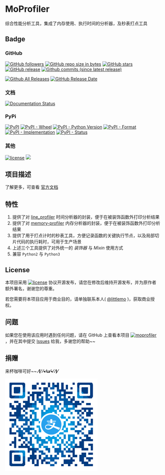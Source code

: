 # MoProfiler

综合性能分析工具，集成了内存使用、执行时间的分析器，及秒表打点工具

## Badge

### GitHub

[![GitHub followers](https://img.shields.io/github/followers/littlemo.svg?label=github%20follow)](https://github.com/littlemo)
[![GitHub repo size in bytes](https://img.shields.io/github/repo-size/littlemo/moprofiler.svg)](https://github.com/littlemo/moprofiler)
[![GitHub stars](https://img.shields.io/github/stars/littlemo/moprofiler.svg?label=github%20stars)](https://github.com/littlemo/moprofiler)
[![GitHub release](https://img.shields.io/github/release/littlemo/moprofiler.svg)](https://github.com/littlemo/moprofiler/releases)
[![Github commits (since latest release)](https://img.shields.io/github/commits-since/littlemo/moprofiler/latest.svg)](https://github.com/littlemo/moprofiler)

[![Github All Releases](https://img.shields.io/github/downloads/littlemo/moprofiler/total.svg)](https://github.com/littlemo/moprofiler/releases)
[![GitHub Release Date](https://img.shields.io/github/release-date/littlemo/moprofiler.svg)](https://github.com/littlemo/moprofiler/releases)

### 文档

[![Documentation Status](https://readthedocs.org/projects/moprofiler/badge/?version=latest)](http://moprofiler.readthedocs.io/zh_CN/latest/?badge=latest)

### PyPi

[![PyPI](https://img.shields.io/pypi/v/moprofiler.svg)](https://pypi.org/project/moprofiler/)
[![PyPI - Wheel](https://img.shields.io/pypi/wheel/moprofiler.svg)](https://pypi.org/project/moprofiler/)
[![PyPI - Python Version](https://img.shields.io/pypi/pyversions/moprofiler.svg)](https://pypi.org/project/moprofiler/)
[![PyPI - Format](https://img.shields.io/pypi/format/moprofiler.svg)](https://pypi.org/project/moprofiler/)
[![PyPI - Implementation](https://img.shields.io/pypi/implementation/moprofiler.svg)](https://pypi.org/project/moprofiler/)
[![PyPI - Status](https://img.shields.io/pypi/status/moprofiler.svg)](https://pypi.org/project/moprofiler/)

### 其他

[![license](https://img.shields.io/github/license/littlemo/moprofiler.svg)](https://github.com/littlemo/moprofiler)
[![](https://img.shields.io/badge/bitcoin-donate-green.svg)](https://keybase.io/littlemo)

## 项目描述

了解更多，可查看 [官方文档](http://moprofiler.rtfd.io)

## 特性

1. 提供了对 [line_profiler](https://github.com/rkern/line_profiler) 时间分析器的封装，便于在被装饰函数外打印分析结果
2. 提供了对 [memory-profiler](https://github.com/pythonprofilers/memory_profiler) 内存分析器的封装，便于在被装饰函数外打印分析结果
3. 提供了用于打点计时的秒表工具，方便记录函数的关键执行节点，以及局部切片代码的执行耗时，可用于生产场景
4. 上述三个工具提供了对外统一的 *装饰器* 与 *Mixin* 使用方式
5. 兼容 `Python2` 与 `Python3`

## License

本项目采用 [![license](https://img.shields.io/github/license/littlemo/moprofiler.svg)](https://github.com/littlemo/moprofiler) 协议开源发布，请您在修改后维持开源发布，并为原作者额外署名，谢谢您的尊重。

若您需要将本项目应用于商业目的，请单独联系本人( [@littlemo](https://github.com/littlemo) )，获取商业授权。

## 问题

如果您在使用该应用时遇到任何问题，请在 GitHub 上查看本项目 [![moprofiler](https://img.shields.io/badge/Repo-Moprofiler-brightgreen.svg)](https://github.com/littlemo/moprofiler) ，并在其中提交 [Issues](https://github.com/littlemo/moprofiler/issues) 给我，多谢您的帮助~~

## 捐赠

来杯咖啡可好~~ **⁄(⁄ ⁄•⁄ω⁄•⁄ ⁄)⁄**

![支付宝](https://github.com/littlemo/moear/blob/master/docs/source/intro/images/donate/alipay.png "来杯咖啡可好~")
